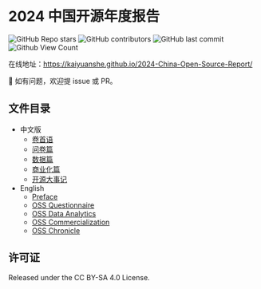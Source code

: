 # 2024 中国开源年度报告

![GitHub Repo stars](https://img.shields.io/github/stars/kaiyuanshe/2024-China-Open-Source-Report?style=for-the-badge)
![GitHub contributors](https://img.shields.io/github/contributors/kaiyuanshe/2024-China-Open-Source-Report?style=for-the-badge)
![GitHub last commit](https://img.shields.io/github/last-commit/kaiyuanshe/2024-China-Open-Source-Report?style=for-the-badge)
![Github View Count](https://img.shields.io/badge/dynamic/json?url=https://counterpro.vercel.app/api/count/id/2024-China-Open-Source-Report&query=%24.count&label=Page%20Views&style=for-the-badge)

在线地址：https://kaiyuanshe.github.io/2024-China-Open-Source-Report/

👏 如有问题，欢迎提 issue 或 PR。

## 文件目录

- 中文版
  - [卷首语]()
  - [问卷篇]()
  - [数据篇]()
  - [商业化篇]()
  - [开源大事记]()
- English
  - [Preface]()
  - [OSS Questionnaire]()
  - [OSS Data Analytics]()
  - [OSS Commercialization]()
  - [OSS Chronicle]()

## 许可证

Released under the CC BY-SA 4.0 License.
